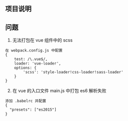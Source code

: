 ## 项目说明

## 问题

1. 无法打包在 vue 组件中的 scss
```
在 webpack.config.js 中配置
{
	test: /\.vue$/,
	loader: 'vue-loader',
	options: {
		'scss': 'style-loader!css-loader!sass-loader'
	}
}
```

2. 在 vue 的入口文件 main.js 中打包 es6 解析失败
```
添加 .babelrc 并配置
{
  "presets": ["es2015"]
}
```
